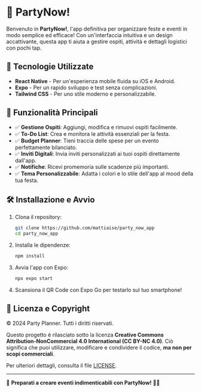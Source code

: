 # 🎉 PartyNow!

Benvenuto in **PartyNow!**, l'app definitiva per organizzare feste e eventi in modo semplice ed efficace! Con un'interfaccia intuitiva e un design accattivante, questa app ti aiuta a gestire ospiti, attività e dettagli logistici con pochi tap.

## 🚀 Tecnologie Utilizzate

- **React Native** - Per un'esperienza mobile fluida su iOS e Android.
- **Expo** - Per un rapido sviluppo e test senza complicazioni.
- **Tailwind CSS** - Per uno stile moderno e personalizzabile.

## 📌 Funzionalità Principali

- ✅ **Gestione Ospiti**: Aggiungi, modifica e rimuovi ospiti facilmente.
- ✅ **To-Do List**: Crea e monitora le attività essenziali per la festa.
- ✅ **Budget Planner**: Tieni traccia delle spese per un evento perfettamente bilanciato.
- ✅ **Inviti Digitali**: Invia inviti personalizzati ai tuoi ospiti direttamente dall'app.
- ✅ **Notifiche**: Ricevi promemoria sulle scadenze più importanti.
- ✅ **Tema Personalizzabile**: Adatta i colori e lo stile dell'app al mood della tua festa.

## 🛠 Installazione e Avvio

1. Clona il repository:
   ```sh
   git clone https://github.com/mattiaise/party_now_app
   cd party_now_app
   ```
2. Installa le dipendenze:
   ```sh
   npm install
   ```
3. Avvia l'app con Expo:
   ```sh
   npx expo start
   ```
4. Scansiona il QR Code con Expo Go per testarlo sul tuo smartphone!

## 📜 Licenza e Copyright

© 2024 Party Planner. Tutti i diritti riservati.

Questo progetto è rilasciato sotto la licenza **Creative Commons Attribution-NonCommercial 4.0 International (CC BY-NC 4.0)**. Ciò significa che puoi utilizzare, modificare e condividere il codice, **ma non per scopi commerciali**.

Per ulteriori dettagli, consulta il file [LICENSE](./LICENSE.md).

---

🚀 **Preparati a creare eventi indimenticabili con PartyNow!** 🎊🥳